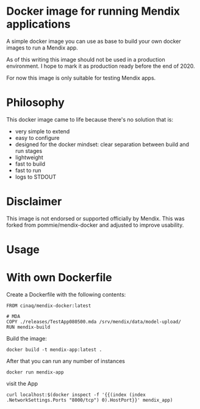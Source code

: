 Docker image for running Mendix applications
=

A simple docker image you can use as base to build your own docker images to run a Mendix app.

As of this writing this image should not be used in a production environment. I hope to mark it as production ready before the end of 2020.

For now this image is only suitable for testing Mendix apps.

Philosophy
==

This docker image came to life because there's no solution that is:
- very simple to extend
- easy to configure
- designed for the docker mindset: clear separation between build and run stages
- lightweight
- fast to build
- fast to run
- logs to STDOUT


Disclaimer
==

This image is not endorsed or supported officially by Mendix. This was forked from pommie/mendix-docker and adjusted to improve usability.


Usage
==

With own Dockerfile
===

Create a Dockerfile with the following contents:
```
FROM cinaq/mendix-docker:latest

# MDA
COPY ./releases/TestApp080500.mda /srv/mendix/data/model-upload/
RUN mendix-build
```

Build the image:
```
docker build -t mendix-app:latest .
```

After that you can run any number of instances
```
docker run mendix-app
```

visit the App
```
curl localhost:$(docker inspect -f '{{(index (index .NetworkSettings.Ports "8000/tcp") 0).HostPort}}' mendix_app)
```
